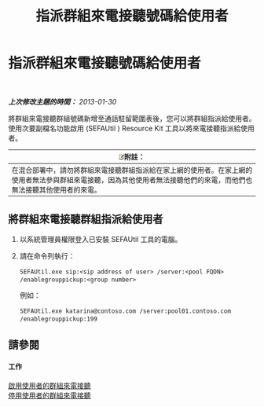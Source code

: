 ﻿---
title: 指派群組來電接聽號碼給使用者
TOCTitle: 指派群組來電接聽號碼給使用者
ms:assetid: b8e79275-8e7e-4799-b908-f34f61df22f0
ms:mtpsurl: https://technet.microsoft.com/zh-tw/library/JJ945647(v=OCS.15)
ms:contentKeyID: 52056187
ms.date: 08/10/2015
mtps_version: v=OCS.15
ms.translationtype: HT
---

# 指派群組來電接聽號碼給使用者

 

_**上次修改主題的時間：** 2013-01-30_

將群組來電接聽群組號碼新增至通話駐留範圍表後，您可以將群組指派給使用者。使用次要副檔名功能啟用 (SEFAUtil ) Resource Kit 工具以將來電接聽指派給使用者。

<table>
<thead>
<tr class="header">
<th><img src="images/Gg398811.note(OCS.15).gif" title="note" alt="note" />附註：</th>
</tr>
</thead>
<tbody>
<tr class="odd">
<td>在混合部署中，請勿將群組來電接聽群組指派給在家上網的使用者。在家上網的使用者無法參與群組來電接聽，因為其他使用者無法接聽他們的來電，而他們也無法接聽其他使用者的來電。</td>
</tr>
</tbody>
</table>


## 將群組來電接聽群組指派給使用者

1.  以系統管理員權限登入已安裝 SEFAUtil 工具的電腦。

2.  請在命令列執行：
    
        SEFAUtil.exe sip:<sip address of user> /server:<pool FQDN> /enablegrouppickup:<group number>
    
    例如：
    
        SEFAUtil.exe katarina@contoso.com /server:pool01.contoso.com /enablegrouppickup:199

## 請參閱

#### 工作

[啟用使用者的群組來電接聽](lync-server-2013-enable-group-call-pickup-for-users.md)  
[停用使用者的群組來電接聽](lync-server-2013-disable-group-call-pickup-for-users.md)

